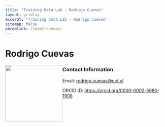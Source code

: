 ```yaml
---
title: "Training Data Lab - Rodrigo Cuevas"
layout: gridlay
excerpt: "Training Data Lab - Rodrigo Cuevas"
sitemap: false
permalink: /team/rcuevas/
---
```


# Rodrigo Cuevas

<img src="https://training-datalab.com/images/team/rcuevas.jpg" class="img-responsive" width="180px" style="float: left" />

### Contact Information

Email: <a href="mailto:rodrigo.cuevas@uct.cl">rodrigo.cuevas@uct.cl</a><br />
<!-- Alternative email: <a href=""></a><br /> -->
ORCID iD: <a href="https://orcid.org/0000-0002-5980-1908" target="_blank">https://orcid.org/0000-0002-5980-1908</a><br />
<!-- Personal website: <a href="" target="_blank"></a><br /> -->
<!-- Institutional website: <a href="" target="_blank"></a><br /> -->
<br />
